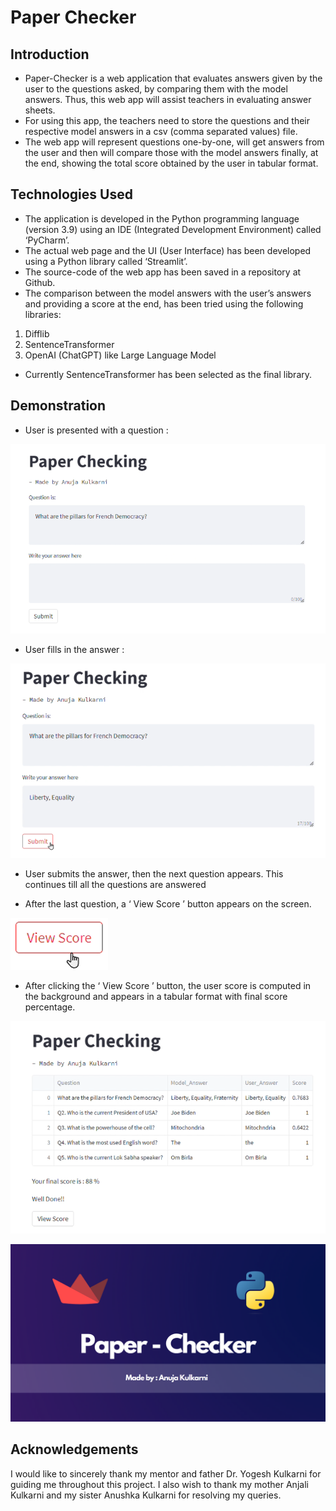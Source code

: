 # Paper Checker

## Introduction
- Paper-Checker is a web application that evaluates answers given by the user to the questions asked, by comparing them with the model answers. Thus, this web app will assist teachers in evaluating answer sheets.
- For using this app, the teachers need to store the questions and their respective model answers in a csv (comma separated values)  file.
- The web app will represent questions one-by-one, will get answers from the user and then will compare those with the model answers finally, at the end, showing the total score obtained by the user in tabular format.

## Technologies Used
- The application is developed in the Python programming language (version 3.9) using an IDE (Integrated Development Environment) called ‘PyCharm’.
- The actual web page and the UI (User Interface) has been developed using a Python library called ‘Streamlit’.
- The source-code of the web app has been saved in a repository at Github.
- The comparison between the  model answers with the user’s answers and providing a score at the end, has been tried using the following libraries:
1. Difflib
2. SentenceTransformer
3. OpenAI (ChatGPT) like Large Language Model
- Currently SentenceTransformer has been selected as the final library.

## Demonstration
- User is presented with a question :

![pic1](./images/demo1.png)

- User fills in the answer :

![pic2](./images/demo2.png)

- User submits the answer, then the next question appears. This continues till all the questions are answered

- After the last question, a ‘ View Score ’ button appears on the screen.

![pic3](./images/demo3.png)

- After clicking the ‘ View Score ’ button, the user score is computed in the background and appears in a tabular format with final score percentage.

![pic4](./images/demo4.png)

[![Watch the video](./images/thumbnail.png)](https://youtu.be/CZTsc84Lad4)

## Acknowledgements
I would like to sincerely thank my mentor and father Dr. Yogesh Kulkarni for guiding me throughout this project. I also wish to thank my mother Anjali Kulkarni and my sister Anushka Kulkarni for resolving my queries. 


